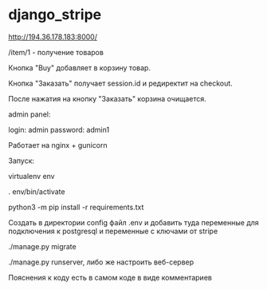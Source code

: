 # django_stripe

http://194.36.178.183:8000/

/item/1 - получение товаров

Кнопка "Buy" добавляет в корзину товар.

Кнопка "Заказать" получает session.id и редиректит на checkout.

После нажатия на кнопку "Заказать" корзина очищается.

admin panel:

login: admin password: admin1

Работает на nginx + gunicorn

Запуск:
  
virtualenv env

. env/bin/activate

python3 -m pip install -r requirements.txt

Создать в директории config файл .env и добавить туда переменные для подключения к postgresql
и переменные с ключами от stripe

./manage.py migrate

./manage.py runserver, либо же настроить веб-сервер

Пояснения к коду есть в самом коде в виде комментариев

